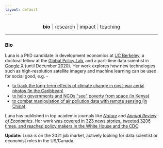 ```yaml
---
layout: default
---
```


<div align="center">
	<h3 style="color: #999; font-weight: 400;">
	<a href="http://luna-yue-huang.com/index.html"><b>bio</b></a> | <a href="http://luna-yue-huang.com/research.html">research</a> | <a href="http://luna-yue-huang.com/impact.html">impact</a> | <a href="http://luna-yue-huang.com/teaching.html">teaching</a><br>
	</h3>
</div>

----

### Bio

Luna is a PhD candidate in development economics at [UC Berkeley](https://www.berkeley.edu/), a doctoral fellow at the [Global Policy Lab](http://www.globalpolicy.science/new-cover-page), and a part-time data scientist in [Google X](https://x.company/) (until December 2020). Her work explores how new technologies such as high-resolution satellite imagery and machine learning can be used for social good, e.g. -

* [to track the long-term effects of climate change in post-war aerial photos (in the Caribbean)](http://luna-yue-huang.com/research-aerial.html)
* [to help governments and NGOs "see" poverty from space (in Kenya)](http://luna-yue-huang.com/research-jmp.html)
* [to combat manipulation of air pollution data with remote sensing (in China)](http://luna-yue-huang.com/research-pollution.html)

Luna has published in top academic journals like [_Nature_](https://www.nature.com/articles/s41586-020-2404-8) and [_Annual Review of Economics_](https://www.annualreviews.org/doi/full/10.1146/annurev-economics-080218-030333). Her work [was covered in 323 news stories, tweeted 3206 times, and reached policy makers in the White House and the CDC](http://luna-yue-huang.com/impact.html).

__Update:__ Luna is on the 2021 job market, actively looking for data scientist or economist roles in the US/Canada.
